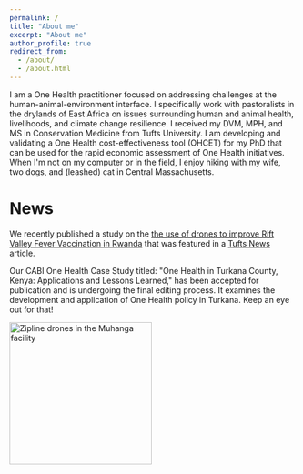 ```yaml
---
permalink: /
title: "About me"
excerpt: "About me"
author_profile: true
redirect_from: 
  - /about/
  - /about.html
---
```


I am a One Health practitioner focused on addressing challenges at the human-animal-environment interface. I specifically work with pastoralists in the drylands of East Africa on issues surrounding human and animal health, livelihoods, and climate change resilience. I received my DVM, MPH, and MS in Conservation Medicine from Tufts University. I am developing and validating a One Health cost-effectiveness tool (OHCET) for my PhD that can be used for the rapid economic assessment of One Health initiatives. When I'm not on my computer or in the field, I enjoy hiking with my wife, two dogs, and (leashed) cat in Central Massachusetts.

News
======
We recently published a study on the [the use of drones to improve Rift Valley Fever Vaccination in Rwanda](https://www.mdpi.com/2076-393X/11/3/605) that was featured in a [Tufts News](https://vet.tufts.edu/news-events/news/vaccine-delivery-drone) article. 

Our CABI One Health Case Study titled: "One Health in Turkana County, Kenya: Applications and Lessons Learned," has been accepted for publication and is undergoing the final editing process. It examines the development and application of One Health policy in Turkana. Keep an eye out for that! 

<img src="https://evfitzgriff.github.io/assets/IMG-20190617-WA0023.jpg" width="250" title="Zipline drones in the Muhanga facility">

